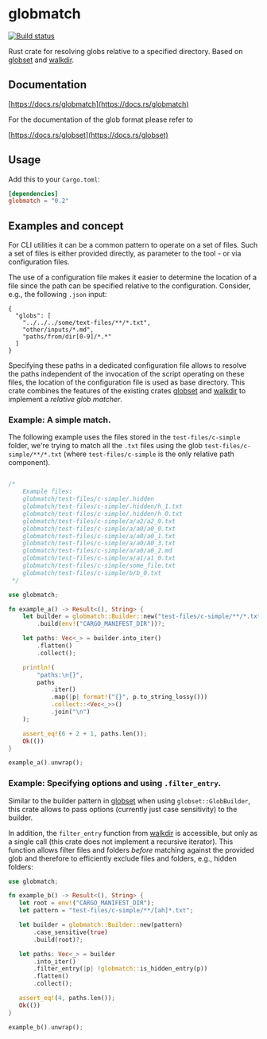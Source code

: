 
# globmatch

[![Build status](https://github.com/lmapii/globmatch/workflows/ci/badge.svg)](https://github.com/lmapii/globmatch/actions)

Rust crate for resolving globs relative to a specified directory. Based on [globset][globset] and [walkdir][walkdir].

## Documentation

[https://docs.rs/globmatch](https://docs.rs/globmatch)

For the documentation of the glob format please refer to

[https://docs.rs/globset](https://docs.rs/globset)

## Usage

Add this to your `Cargo.toml`:

```toml
[dependencies]
globmatch = "0.2"
```

## Examples and concept


For CLI utilities it can be a common pattern to operate on a set of files. Such a set of files is either provided directly, as parameter to the tool - or via configuration files.

The use of a configuration file makes it easier to determine the location of a file since the path can be specified relative to the configuration. Consider, e.g., the following `.json` input:

```json,no_run
{
  "globs": [
    "../../../some/text-files/**/*.txt",
    "other/inputs/*.md",
    "paths/from/dir[0-9]/*.*"
  ]
}
```

Specifying these paths in a dedicated configuration file allows to resolve the paths independent of the invocation of the script operating on these files, the location of the configuration file is used as base directory. This crate combines the features of the existing crates [globset][globset] and [walkdir][walkdir] to implement a *relative glob matcher*.

### Example: A simple match.

The following example uses the files stored in the `test-files/c-simple` folder, we're trying to match all the `.txt` files using the glob `test-files/c-simple/**/*.txt` (where `test-files/c-simple` is the only relative path component).

```rust

/*
    Example files:
    globmatch/test-files/c-simple/.hidden
    globmatch/test-files/c-simple/.hidden/h_1.txt
    globmatch/test-files/c-simple/.hidden/h_0.txt
    globmatch/test-files/c-simple/a/a2/a2_0.txt
    globmatch/test-files/c-simple/a/a0/a0_0.txt
    globmatch/test-files/c-simple/a/a0/a0_1.txt
    globmatch/test-files/c-simple/a/a0/A0_3.txt
    globmatch/test-files/c-simple/a/a0/a0_2.md
    globmatch/test-files/c-simple/a/a1/a1_0.txt
    globmatch/test-files/c-simple/some_file.txt
    globmatch/test-files/c-simple/b/b_0.txt
 */

use globmatch;

fn example_a() -> Result<(), String> {
    let builder = globmatch::Builder::new("test-files/c-simple/**/*.txt")
        .build(env!("CARGO_MANIFEST_DIR"))?;

    let paths: Vec<_> = builder.into_iter()
        .flatten()
        .collect();

    println!(
        "paths:\n{}",
        paths
            .iter()
            .map(|p| format!("{}", p.to_string_lossy()))
            .collect::<Vec<_>>()
            .join("\n")
    );

    assert_eq!(6 + 2 + 1, paths.len());
    Ok(())
}

example_a().unwrap();
```

### Example: Specifying options and using `.filter_entry`.

Similar to the builder pattern in [globset][globset] when using `globset::GlobBuilder`, this crate allows to pass options (currently just case sensitivity) to the builder.

In addition, the `filter_entry` function from [walkdir][walkdir] is accessible, but only as a single call (this crate does not implement a recursive iterator). This function allows filter files and folders *before* matching against the provided glob and therefore to efficiently exclude files and folders, e.g., hidden folders:

 ```rust
use globmatch;

fn example_b() -> Result<(), String> {
    let root = env!("CARGO_MANIFEST_DIR");
    let pattern = "test-files/c-simple/**/[ah]*.txt";

    let builder = globmatch::Builder::new(pattern)
        .case_sensitive(true)
        .build(root)?;

    let paths: Vec<_> = builder
        .into_iter()
        .filter_entry(|p| !globmatch::is_hidden_entry(p))
        .flatten()
        .collect();

    assert_eq!(4, paths.len());
    Ok(())
}

example_b().unwrap();
 ```

[globset]: https://docs.rs/globset
[walkdir]: https://docs.rs/walkdir